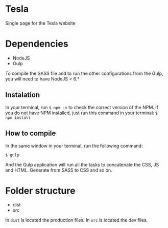 # Tesla
Single page for the Tesla website


# Dependencies
 - NodeJS
 - Gulp

To compile the SASS file and to run the other configurations from the Gulp, you will need to have NodeJS > 6.*

## Instalation

In your terminal, run `$ npm -v` to check the correct version of the NPM. If you do not have NPM installed, just run this command in your terminal: `$ npm install`

## How to compile

In the same window in your terminal, run the following command:


`$ gulp`


And the Gulp application will run all the tasks to concatenate the CSS, JS and HTML. Generate from SASS to CSS and so on.

# Folder structure


 - dist
 - src


 In `dist` is located the production files.
 In `src` is located the dev files.
